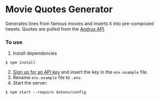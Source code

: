 # Movie Quotes Generator

Generates lines from famous movies and inserts it into pre-composed tweets. Quotes are pulled from the [Andrux API](https://market.mashape.com/andruxnet/random-famous-quotes).

### To use

1. Install dependencies
```
$ npm install
```
2. [Sign up for an API key](https://market.mashape.com/andruxnet/random-famous-quotes) and insert the key in the `env.example` file. 
3. Rename `env.example` file to `.env`.
4. Start the server:
```
$ npm start --require dotenv/config
```
